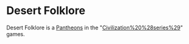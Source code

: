 # Desert Folklore

Desert Folklore is a [Pantheons](pantheon) in the "[Civilization%20%28series%29](Civilization)" games.